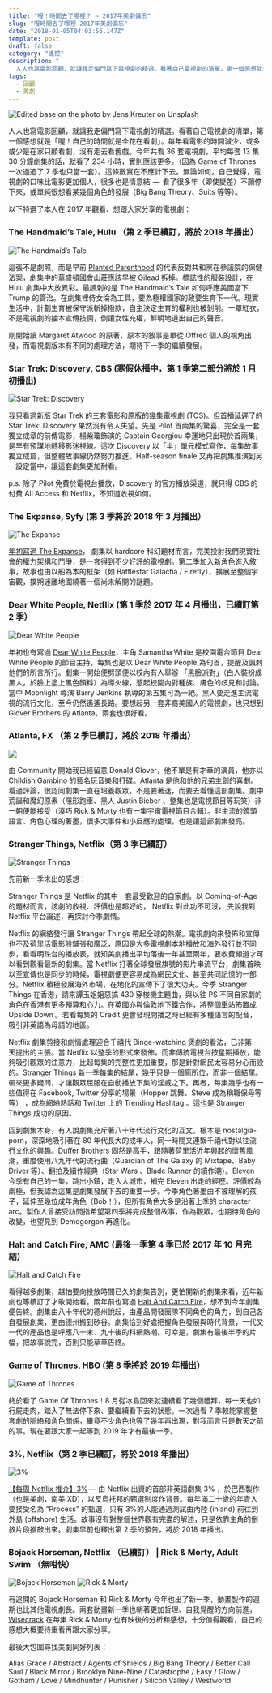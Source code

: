 ```yaml
---
title: "喔！時間去了哪裡？ — 2017年美劇備忘"
slug: "喔時間去了哪裡-2017年美劇備忘"
date: "2018-01-05T04:03:56.147Z"
template: post
draft: false
category: "遙控"
description: "
  人人也寫電影回顧，就讓我走偏門寫下電視劇的精選。看著自己電視劇的清單，第一個感想就是「喔！自己的時間就是全花在看劇」。每年看電影的時間減少，或多或少是在家只顧看劇，沒有走去看舊戲。今年共看36套電視劇，平均每套13集30分鐘劇集的話，就看了234小時，實則應該更多。"
tags:
  - 回顧
  - 美劇
---
```


![Edited base on the photo by [Jens Kreuter](https://unsplash.com/photos/ngMtsE5r9eI?utm_source=unsplash&utm_medium=referral&utm_content=creditCopyText) on [Unsplash](https://unsplash.com/?utm_source=unsplash&utm_medium=referral&utm_content=creditCopyText)](/media/1__OC1cUQdzW2__urWMw9oaoag.jpeg)

人人也寫電影回顧，就讓我走偏門寫下電視劇的精選。看著自己電視劇的清單，第一個感想就是「喔！自己的時間就是全花在看劇」。每年看電影的時間減少，或多或少是在家只顧看劇，沒有走去看舊戲。今年共看 36 套電視劇，平均每套 13 集 30 分鐘劇集的話，就看了 234 小時，實則應該更多。（因為 Game of Thrones 一次過追了 7 季也只當一套）。這條數實在不應計下去。無論如何，自己覺得，電視劇的口味比電影更加個人，很多也是情意結  —  看了很多年（即使變差）不願停下來，或單純很想看某幾個角色的發展（Big Bang Theory、Suits 等等）。

以下特選了本人在 2017 年觀看、想跟大家分享的電視劇：

### The Handmaid’s Tale, Hulu （第 2 季已續訂，將於 2018 年播出）

![The Handmaid’s Tale](/media/1__JxlUZ6ekKmZG5Goe5__pTIA.jpeg)

這張不是劇照，而是早前 [Planted Parenthood](http://www.goldderby.com/article/2017/the-handmaids-tale-protest-republican-health-care-bill-news-468025379/) 的代表反對共和黨在參議院的保健法案，劇集中的華盛頓國會山莊應該早被 Gilead 拆掉。標誌性的服裝設計，在 Hulu 劇集中大放異彩。最諷刺的是 The Handmaid’s Tale 如何呼應美國當下 Trump 的管治。在劇集裡侍女淪為工具，要為極權國家的政要生育下一代。現實生活中，計劃生育被保守派斬掉撥款，自主決定生育的權利也被剝削。一罩紅衣，不是電視劇的抽本宣傳技倆，倒讓女性充權，鮮明地道出自己的聲音。

剛開始讀 Margaret Atwood 的原著，原本的敘事是單從 Offred 個人的視角出發，而電視劇版本有不同的處理方法，期待下一季的繼續發展。

### Star Trek: Discovery, CBS (寒假休播中，第 1 季第二部分將於 1 月初播出)

![Star Trek: Discovery](/media/1__sCZ2__QxvwndVVJsQktLQdg.jpeg)

我只看過新版 Star Trek 的三套電影和原版的幾集電視劇 (TOS)。但首播延遲了的 Star Trek: Discovery 果然沒有令人失望。先是 Pilot 首兩集的驚喜，完全是一套獨立成章的前傳電影，楊紫瓊飾演的 Captain Georgiou 幸運地只出現於首兩集，是早有預謀地轉移影迷視線。這次 Discovery 以「半」單元模式寫作，每集故事獨立成篇，但整體故事線仍然努力推進。Half-season finale 又再把劇集推演到另一設定當中，讓這套劇集更加耐看。

p.s. 除了 Pilot 免費於電視台播放，Discovery 的官方播放渠道，就只得 CBS 的付費 All Access 和 Netflix，不知道收視如何。

### The Expanse, Syfy (第 3 季將於 2018 年 3 月播出）

![The Expanse](/media/1_7x3ipiXGiHQuCeEmod88yQ.jpeg)

[年初寫過 The Expanse](https://medium.com/desktop-of-samuel-wong/%E6%AF%8F%E5%91%A8-netflix-%E6%8E%A8%E4%BB%8B-the-expanse-22e441dc313)， 劇集以 hardcore 科幻題材而言，完美投射我們現實社會的權力架構和鬥爭，是一套得到不少好評的電視劇。第二季加入新角色進入敘事，故事也由以船為本的框架（如 Battlestar Galactia / Firefly），擴展至整個宇宙觀，撲朔迷離地圍繞著一個尚未解開的謎題。

### Dear White People, Netflix (第 1 季於 2017 年 4 月播出，已續訂第 2 季）

![Dear White People](/media/1__O0Xo6K7ZVNVFlGJHLArBvA.jpeg)

年初也有寫過 [Dear White People](https://medium.com/desktop-of-samuel-wong/%E6%AF%8F%E9%80%B1netflix-%E6%8E%A8%E4%BB%8B-dear-white-people-26614b010a7)，主角 Samantha White 是校園電台節目 Dear White People 的節目主持，每集也是以 Dear White People 為句首，提醒及諷刺他們的所言所行。劇集一開始便劈頭便以校內有人舉辦 「黑臉派對」（白人裝扮成黑人，於臉上塗上黑色顏料）為導火線，惹起校園內對種族、膚色的歧見和討論。當中 Moonlight 導演 Barry Jenkins 執導的第五集可為一絕。黑人要走進主流電視的流行文化，至今仍然遙遙長路。要想起另一套非裔美國人的電視劇，也只想到 Glover Brothers 的 Atlanta。兩套也很好看。

### Atlanta, FX （第 2 季已續訂，將於 2018 年播出）

![](/media/1__ufcWb6vxj92SXAOS1nPuTw.jpeg)

由 Community 開始我已經留意 Donald Glover，他不單是有才華的演員，他亦以 Childish Gambino 的藝名玩音樂和打碟。Atlanta 是他和他的兄弟主創的喜劇。看過評論，很認同劇集一直在培養觀眾，不是要著迷，而要去看懂這部劇集。劇中荒誕和魔幻原素（隱形跑車、黑人 Justin Bieber 、整集也是電視節目等玩笑）非一朝便能接受（湊巧 Rick & Morty 也有一集宇宙電視節目合輯）。非主流的鏡頭語言、角色心理的著墨，很多大事件和小反應的處理，也是讓這部劇集發亮。

### Stranger Things, Netflix（第 3 季已續訂）

![Stranger Things](/media/1__JEIx0v1DY1f0__TOKhN07Vg.jpeg)

先前新一季未出的感想：

Stranger Things 是 Netflix 的其中一套最受歡迎的自家劇。以 Coming-of-Age 的題材而言，該劇的收視、評價也是超好的， Netflix 對此功不可沒， 先說我對 Netflix 平台論述，再探討今季劇情。

Netflix 的網絡發行讓 Stranger Things 帶起全球的熱潮。電視劇向來發佈和宣傳也不及荷里活電影般鋪張和廣泛，原因是大多電視劇本地播放和海外發行並不同步，看看明珠台的播放表，就知美劇播出平均落後一年甚至兩年，要收費頻道才可以看到觀看最新的劇集。當 Netflix 打著全球發展旗號的影片串流平台，劇集首映以至宣傳也是同步的時候，電視劇便更容易成為網民文化、甚至共同記憶的一部分。Netflix 積極發展海外市場，在地化的宣傳下了很大功夫。今季 Stranger Things 在香港，請來譚玉姐姐惡搞 430 穿梭機主題曲，與以往 PS 不同自家劇的角色在香港有更多預算和心力。在英國亦與倫敦地下鐵合作，將整個車站佈置成 Upside Down 。若看每集的 Credit 更會發現開播之時已經有多種語言的配音，吸引非英語為母語的地區。

Netflix 劇集剪接和劇情處理迎合千禧代 Binge-watching 煲劇的看法，已非第一天提出的主張。當 Netflix 以整季的形式來發佈，而非傳統電視台按星期播放，能夠吸引觀眾的注意力，比起每集的完整性更加重要，那是針對網民太容易分心而設的。Stranger Things 新一季每集的結尾，幾乎只是一個廁所位，而非一個結尾。帶來更多疑問，才讓觀眾屈服在自動播放下集的淫威之下。再者，每集幾乎也有一些值得在 Facebook, Twitter 分享的場景（Hopper 跳舞、Steve 成為稱職保母等等） ，成為網絡熱話和 Twitter 上的 Trending Hashtag 。這也是 Stranger Things 成功的原因。

回到劇集本身，有人說劇集充斥著八十年代流行文化的互文，根本是 nostalgia-porn，深深地吸引著在 80 年代長大的成年人，同一時間又連繫千禧代對以往流行文化的興趣。Duffer Brothers 固然是高手，跟隨著荷里活近年興起的懷舊風潮，重度使用八九年代的流行曲（Guardian of The Galaxy 的 Mixtape、Baby Driver 等）、翻拍及續作經典（Star Wars 、Blade Runner 的續作潮）。Eleven 今季有自己的一集，跳出小鎮，走入大城市，補完 Eleven 出走的經歷。評價較為兩極，但我認為這集是劇集發展下去的重要一步。今季角色著墨由不被理解的孩子，延伸至幾位成年角色（Bob！），但所有角色大多是沿著上季的 character arc。製作人曾接受訪問指希望第四季將完成整個故事，作為觀眾，也期待角色的改變，也望見到 Demogorgon 再進化。

### Halt and Catch Fire, AMC (最後一季第 4 季已於 2017 年 10 月完結）

![Halt and Catch Fire](/media/1_V0m-BtmFsWomLAJ6Wxp0VA.jpeg)

看得越多劇集，越怕要向投放時間已久的劇集告別，更怕開新的劇集來看，近年新劇也等續訂了才敢開始看。兩年前也寫過 [Halt And Catch Fire](https://medium.com/desktop-of-samuel-wong/halt-and-catch-fire-ac290cf474e0)，想不到今年劇集便告終。劇集由八十年代的德州說起，由產品開發團隊不同角色的角力，到自己各自發展創業，更由德州搬到矽谷。劇集恰到好處把握角色發展與時代背景，一代又一代的產品也是呼應八十末、九十後的科網熱潮。可幸是，劇集有最後半季的片幅，把故事說完，否則只能草草告終。

### Game of Thrones, HBO (第 8 季將於 2019 年播出）

![Game of Thrones](/media/1_-8M42m8PA3yQfBlUbZE3gA.jpeg)

終於看了 Game Of Thrones！8 月從冰島回來就連續看了幾個禮拜，每一天也如行屍走肉，踏入了無法停下來、要繼續看下去的狀態。一次過看 7 季較能掌握整套劇的脈絡和角色關係，畢竟不少角色也等了幾年再出現，對我而言只是數天之前的事。現在要跟大家一起等到 2019 年才有最後一季。

### 3%, Netflix（第 2 季已續訂，將於 2018 年播出）

![3%](/media/1_yo5-t3mt2Sg5UbElW5nDBg.jpeg)

[【每周 Netflix 推介】3%](https://medium.com/@desktopofsamuel/%E6%AF%8F%E5%91%A8-netflix-%E6%8E%A8%E4%BB%8B-3-d6117553363f) —  由 Netflix 出資的首部非英語劇集 3% ，於巴西製作（也是美劇，南美 XD），以反烏托邦的甄選制度作背景。每年滿二十歲的年青人要接受名為 “Process” 的甄選，只有 3%的人能通過測試由內陸 (inland) 前往到外島 (offshore) 生活。故事沒有對整個世界觀有完盡的解述，只是依靠主角的倒敘片段推敲出來。劇集早前也釋出第 2 季的預告，將於 2018 年播出。

### Bojack Horseman, Netflix （已續訂） | Rick & Morty, Adult Swim （無咁快）

![Bojack Horseman](/media/1__k__AubZBr46kh39OHPUE4mQ.jpeg)
![Rick & Morty](/media/1__L4PofgRcRlO2__IZsYQtVew.png)

有追開的 Bojack Horseman 和 Rick & Morty 今年也出了新一季，動畫製作的週期也比其他電視劇長。兩套動畫新一季也朝著更加哲理、自我覺醒的方向前進，[Wisecrack](https://www.youtube.com/playlist?list=PLghL9V9QTN0h6LUzveyvWsglmSAi7EjPh) 在每集 Rick & Morty 也有映後的分析和感想，十分值得觀看，自己的感想大概要待重看再跟大家分享。

最後大包圍尋找美劇同好列表：

Alias Grace / Abstract / Agents of Shields / Big Bang Theory / Better Call Saul / Black Mirror / Brooklyn Nine-Nine / Catastrophe / Easy / Glow / Gotham / Love / Mindhunter / Punisher / Silicon Valley / Westworld
